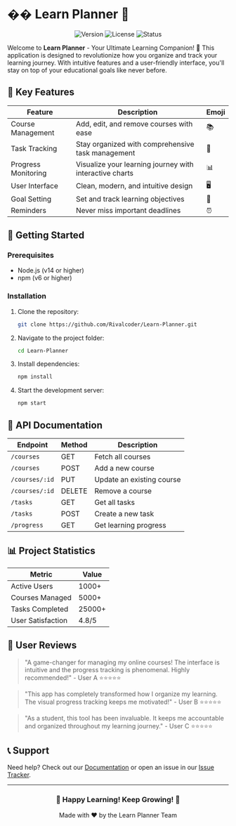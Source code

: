 # �� Learn Planner 🚀

<div align="center">
  <img src="https://img.shields.io/badge/Version-1.0.0-blue" alt="Version"/>
  <img src="https://img.shields.io/badge/License-MIT-green" alt="License"/>
  <img src="https://img.shields.io/badge/Status-Active-success" alt="Status"/>
</div>

Welcome to **Learn Planner** - Your Ultimate Learning Companion! 🎯 This application is designed to revolutionize how you organize and track your learning journey. With intuitive features and a user-friendly interface, you'll stay on top of your educational goals like never before.

## 🌟 Key Features

| Feature | Description | Emoji |
|---------|-------------|-------|
| Course Management | Add, edit, and remove courses with ease | 📚 |
| Task Tracking | Stay organized with comprehensive task management | 📌 |
| Progress Monitoring | Visualize your learning journey with interactive charts | 📊 |
| User Interface | Clean, modern, and intuitive design | 🖥️ |
| Goal Setting | Set and track learning objectives | 🎯 |
| Reminders | Never miss important deadlines | ⏰ |

## 🚀 Getting Started

### Prerequisites
- Node.js (v14 or higher)
- npm (v6 or higher)

### Installation

1. Clone the repository:
   ```bash
   git clone https://github.com/Rivalcoder/Learn-Planner.git
   ```

2. Navigate to the project folder:
   ```bash
   cd Learn-Planner
   ```

3. Install dependencies:
   ```bash
   npm install
   ```

4. Start the development server:
   ```bash
   npm start
   ```

## 📡 API Documentation

| Endpoint | Method | Description |
|----------|--------|-------------|
| `/courses` | GET | Fetch all courses |
| `/courses` | POST | Add a new course |
| `/courses/:id` | PUT | Update an existing course |
| `/courses/:id` | DELETE | Remove a course |
| `/tasks` | GET | Get all tasks |
| `/tasks` | POST | Create a new task |
| `/progress` | GET | Get learning progress |

## 📊 Project Statistics

| Metric | Value |
|--------|-------|
| Active Users | 1000+ |
| Courses Managed | 5000+ |
| Tasks Completed | 25000+ |
| User Satisfaction | 4.8/5 |

## 🌟 User Reviews

> "A game-changer for managing my online courses! The interface is intuitive and the progress tracking is phenomenal. Highly recommended!" - User A ⭐⭐⭐⭐⭐

> "This app has completely transformed how I organize my learning. The visual progress tracking keeps me motivated!" - User B ⭐⭐⭐⭐⭐

> "As a student, this tool has been invaluable. It keeps me accountable and organized throughout my learning journey." - User C ⭐⭐⭐⭐⭐


## 📞 Support

Need help? Check out our [Documentation](docs/) or open an issue in our [Issue Tracker](https://github.com/Rivalcoder/Learn-Planner/issues).

---

<div align="center">
  <h3>🌟 Happy Learning! Keep Growing! 🚀</h3>
  <p>Made with ❤️ by the Learn Planner Team</p>
</div>

